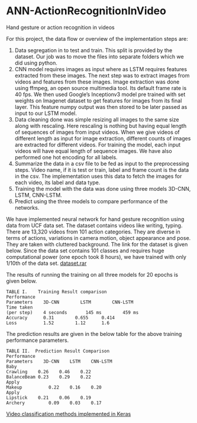 # ANN-ActionRecognitionInVideo
Hand gesture or action recognition in videos

For this project, the data flow or overview of the implementation steps are: 
1. Data segregation in to test and train. This split is provided by the dataset. Our job was to move the files into separate folders which we did using python.
2. CNN model requires images as input where as LSTM requires features extracted from these images. The next step was to extract images from videos and features from these images. Image extraction was done using ffmpeg, an open source multimedia tool. Its default frame rate is 40 fps. We then used Google’s Inceptionv3 model pre trained with set weights on Imagenet dataset to get features for images from its final layer. This feature numpy output was then stored to be later passed as input to our LSTM model.
3. Data cleaning done was simple resizing all images to the same size along with rescaling. Here rescaling is nothing but having equal length of sequences of images from input videos. When we give videos of different length as input for image extraction, different counts of images are extracted for different videos. For training the model, each input videos will have equal length of sequence images. We have also performed one hot encoding for all labels.
4. Summarize the data in a csv file to be fed as input to the preprocessing steps. Video name, if it is test or train, label and frame count is the data in the csv. The implementation uses this data to fetch the images for each video, its label and data type.
5. Training the model with the data was done using three models 3D-CNN, LSTM, CNN-LSTM.
6. Predict using the three models to compare performance of the networks.

We have implemented neural network for hand gesture recognition using data from UCF data set. The dataset contains videos like writing, typing. There are 13,320 videos from 101 action categories. They are diverse in terms of actions, variations in camera motion, object appearance and pose. They are taken with cluttered background. The link for the dataset is given below. Since the data set contains 101 classes and requires huge computational power (one epoch took 8 hours), we have trained with only 1/10th of the data set.
[dataset.rar](http://crcv.ucf.edu/data/UCF101/UCF101.rar)

The results of running the training on all three models for 20 epochs is given below. 
```
TABLE I. 	Training Result comparison
Performance
Parameters    3D-CNN	    LSTM	    CNN-LSTM
Time taken
(per step)    4 seconds	      145 ms	    459 ms
Accuracy      0.31	      0.655	    0.414
Loss	      1.52	      1.12	    1.6
```

The prediction results are given in the below table for the above training performance parameters.
```
TABLE II.  Prediction Result Comparison
Performance
Parameters    3D-CNN    LSTM    CNN-LSTM
Baby
Crawling	0.26	0.46	0.22
BalanceBeam	0.23	0.29	0.22
Apply
Makeup	        0.22	0.16	0.20
Apply
Lipstick	0.21	0.06	0.19
Archery	        0.09	0.03	0.17
```

[Video classification methods implemented in Keras](https://blog.coast.ai/five-video-classification-methods-implemented-in-keras-and-tensorflow-99cad29cc0b)
